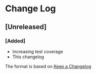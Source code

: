 # Change Log

## [Unreleased]
### [Added]
- Increasing test coverage
- This changelog

The format is based on [Keep a Changelog](http://keepachangelog.com/)
